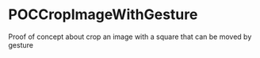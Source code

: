 # POCCropImageWithGesture
Proof of concept about crop an image with a square that can be moved by gesture 
